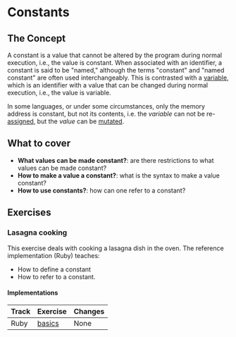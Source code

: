 # Constants

## The Concept

A constant is a value that cannot be altered by the program during normal execution, i.e., the value is constant. When associated with an identifier, a constant is said to be "named," although the terms "constant" and "named constant" are often used interchangeably. This is contrasted with a [variable][concept-variables], which is an identifier with a value that can be changed during normal execution, i.e., the value is variable.

In some languages, or under some circumstances, only the memory address is constant, but not its contents, i.e. the _variable_ can not be re-[assigned][concept-assignment], but the _value_ can be [mutated][concept-mutation].

## What to cover

- **What values can be made constant?**: are there restrictions to what values can be made constant?
- **How to make a value a constant?**: what is the syntax to make a value constant?
- **How to use constants?**: how can one refer to a constant?

## Exercises

### Lasagna cooking

This exercise deals with cooking a lasagna dish in the oven. The reference implementation (Ruby) teaches:

- How to define a constant
- How to refer to a constant.

#### Implementations

| Track | Exercise                      | Changes |
| ----- | ----------------------------- | ------- |
| Ruby  | [basics][implementation-ruby] | None    |

[concept-assignment]: ./assignment.md
[concept-mutation]: ./mutation.md
[concept-variables]: ./variables.md
[implementation-ruby]: ../../languages/ruby/exercises/concept/basics/.docs/introduction.md

